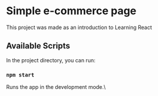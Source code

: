 # Simple e-commerce page

This project was made as an introduction to Learning React

## Available Scripts

In the project directory, you can run:

### `npm start`

Runs the app in the development mode.\
